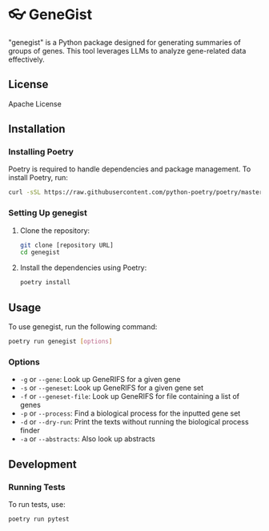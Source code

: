 # 👓 GeneGist

"genegist" is a Python package designed for generating summaries of groups of genes. This tool leverages LLMs to analyze gene-related data effectively.

## License
Apache License

## Installation

### Installing Poetry
Poetry is required to handle dependencies and package management. To install Poetry, run:

```bash
curl -sSL https://raw.githubusercontent.com/python-poetry/poetry/master/get-poetry.py | python -
```

### Setting Up genegist
1. Clone the repository:

   ```bash
   git clone [repository URL]
   cd genegist
   ```

2. Install the dependencies using Poetry:

   ```bash
   poetry install
   ```

## Usage

To use genegist, run the following command:

```bash
poetry run genegist [options]
```

### Options
- `-g` or `--gene`: Look up GeneRIFS for a given gene
- `-s` or `--geneset`: Look up GeneRIFS for a given gene set
- `-f` or `--geneset-file`: Look up GeneRIFS for file containing a list of genes
- `-p` or `--process`: Find a biological process for the inputted gene set
- `-d` or `--dry-run`: Print the texts without running the biological process finder
- `-a` or `--abstracts`: Also look up abstracts

## Development

### Running Tests
To run tests, use:

```bash
poetry run pytest
```